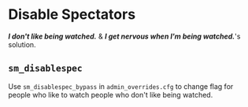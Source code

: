 # Disable Spectators
***I don't like being watched.*** & ***I get nervous when I'm being watched.***'s solution.

## `sm_disablespec`

Use `sm_disablespec_bypass` in `admin_overrides.cfg` to change flag for people who like to watch people who don't like being watched.
